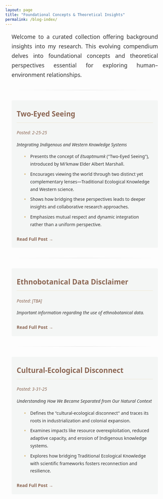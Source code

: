```yaml
---
layout: page
title: "Foundational Concepts & Theoretical Insights"
permalink: /blog-index/
---
```


<style>
  /* Hide auto-generated heading */
  h1.post-title, h1.page-title, header.post-header h1 {
      display: none !important;
  }
  
  /* Color Palette */
  :root {
      --primary-color: #5b7e5f;
      --secondary-color: #8a6552;
      --accent-color: #d8b976;
      --light-bg: #f8f8f5;
      --dark-text: #333333;
  }
  
  /* Main content styles */
  .content-wrapper {
      font-family: 'Segoe UI', Tahoma, Geneva, Verdana, sans-serif;
      line-height: 1.7;
      color: var(--dark-text);
      max-width: 900px;
      margin: 0 auto;
      padding: 0 20px;
  }
  
  /* Introduction paragraph */
  .content-wrapper > p {
      font-size: 1.1rem;
      margin-bottom: 1.5rem;
      text-align: justify;
  }
  
  /* Content headings */
  .content-wrapper h2 {
      font-size: 1.7rem;
      color: var(--secondary-color);
      margin: 2.2rem 0 1.2rem;
      font-weight: 500;
      border-bottom: 1px solid rgba(216, 185, 118, 0.3);
      padding-bottom: 0.5rem;
  }
  
  /* Blog post (page) entry */
  .blog-entry {
      margin-bottom: 2rem;
      padding: 1rem;
      background-color: rgba(91, 126, 95, 0.05);
      border-radius: 4px;
  }
  
  .blog-entry h2 {
      margin-top: 0;
      font-size: 1.4rem;
      color: var(--secondary-color);
  }
  
  .blog-entry .post-meta {
      font-style: italic;
      color: var(--secondary-color);
      margin-bottom: 0.5rem;
  }
  
  .blog-entry .highlights {
      margin-top: 0.5rem;
  }
  
  .blog-entry .highlights li {
      margin-bottom: 0.5rem;
      position: relative;
      padding-left: 1.2rem;
      list-style-type: none;
  }
  
  .blog-entry .highlights li::before {
      content: "•";
      color: var(--accent-color);
      font-weight: bold;
      position: absolute;
      left: 0;
  }
  
  /* Subtle section dividers */
  .subtle-divider {
      height: 1px;
      background: linear-gradient(to right, transparent, #e0e0e0, transparent);
      margin: 2rem 0;
      border: none;
  }
  
  /* Read More link */
  .read-more {
      display: inline-block;
      color: var(--secondary-color);
      text-decoration: none;
      font-weight: 600;
      margin-top: 0.5rem;
  }
  
  .read-more:hover {
      text-decoration: underline;
  }
</style>

<div class="content-wrapper">
  <p>
    Welcome to a curated collection offering background insights into my research. This evolving compendium delves into foundational concepts and theoretical perspectives essential for exploring human–environment relationships.
  </p>
  
  <hr class="subtle-divider">
  
  <!-- Two-Eyed Seeing Page -->
  <div class="blog-entry">
    <h2><a href="{{ site.baseurl }}/two-eye.html" class="read-more">Two-Eyed Seeing</a></h2>
    <p class="post-meta">Posted: 2-25-25</p>
    <p><em>Integrating Indigenous and Western Knowledge Systems</em></p>
    <div class="highlights">
      <ul>
        <li>Presents the concept of <em>Etuaptmumk</em> ("Two-Eyed Seeing"), introduced by Mi'kmaw Elder Albert Marshall.</li>
        <li>Encourages viewing the world through two distinct yet complementary lenses—Traditional Ecological Knowledge and Western science.</li>
        <li>Shows how bridging these perspectives leads to deeper insights and collaborative research approaches.</li>
        <li>Emphasizes mutual respect and dynamic integration rather than a uniform perspective.</li>
      </ul>
    </div>
    <a href="{{ site.baseurl }}/two-eye.html" class="read-more">Read Full Post →</a>
  </div>
  
  <hr class="subtle-divider">
  
  <!-- Ethnobotanical Data Disclaimer Page -->
  <div class="blog-entry">
    <h2><a href="{{ site.baseurl }}/disclaimer.html" class="read-more">Ethnobotanical Data Disclaimer</a></h2>
    <p class="post-meta">Posted: [TBA]</p>
    <p><em>Important information regarding the use of ethnobotanical data.</em></p>
    <a href="{{ site.baseurl }}/disclaimer.html" class="read-more">Read Full Post →</a>
  </div>
  
  <hr class="subtle-divider">
  
  <!-- Cultural-Ecological Disconnect Page -->
  <div class="blog-entry">
    <h2><a href="{{ site.baseurl }}/cultural-ecological.html" class="read-more">Cultural-Ecological Disconnect</a></h2>
    <p class="post-meta">Posted: 3-31-25</p>
    <p><em>Understanding How We Became Separated from Our Natural Context</em></p>
    <div class="highlights">
      <ul>
        <li>Defines the "cultural-ecological disconnect" and traces its roots in industrialization and colonial expansion.</li>
        <li>Examines impacts like resource overexploitation, reduced adaptive capacity, and erosion of Indigenous knowledge systems.</li>
        <li>Explores how bridging Traditional Ecological Knowledge with scientific frameworks fosters reconnection and resilience.</li>
      </ul>
    </div>
    <a href="{{ site.baseurl }}/cultural-ecological.html" class="read-more">Read Full Post →</a>
  </div>
  
</div>
